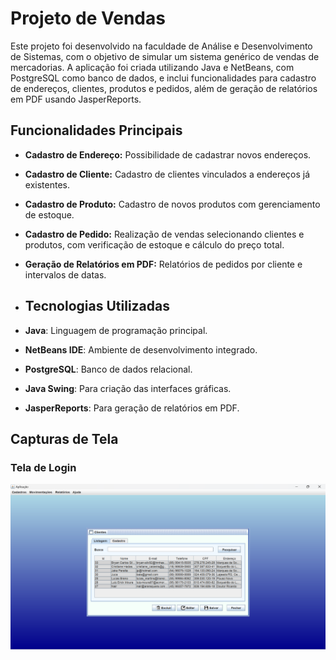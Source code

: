 # Projeto de Vendas

Este projeto foi desenvolvido na faculdade de Análise e Desenvolvimento de Sistemas, com o objetivo de simular um sistema genérico de vendas de mercadorias. A aplicação foi criada utilizando Java e NetBeans, com PostgreSQL como banco de dados, e inclui funcionalidades para cadastro de endereços, clientes, produtos e pedidos, além de geração de relatórios em PDF usando JasperReports.

## Funcionalidades Principais

- **Cadastro de Endereço:** Possibilidade de cadastrar novos endereços.
- **Cadastro de Cliente:** Cadastro de clientes vinculados a endereços já existentes.
- **Cadastro de Produto:** Cadastro de novos produtos com gerenciamento de estoque.
- **Cadastro de Pedido:** Realização de vendas selecionando clientes e produtos, com verificação de estoque e cálculo do preço total.
- **Geração de Relatórios em PDF:** Relatórios de pedidos por cliente e intervalos de datas.

- ## Tecnologias Utilizadas

- **Java**: Linguagem de programação principal.
- **NetBeans IDE**: Ambiente de desenvolvimento integrado.
- **PostgreSQL**: Banco de dados relacional.
- **Java Swing**: Para criação das interfaces gráficas.
- **JasperReports**: Para geração de relatórios em PDF.

## Capturas de Tela

### Tela de Login
![Tela de Login](src/imagens/listagem-clientes.png)

